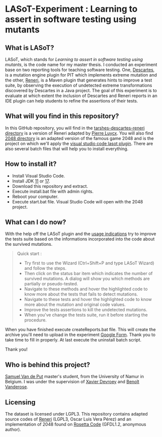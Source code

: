 # LASoT-Experiment : Learning to assert in software testing using mutants

## What is LASoT?

LASoT, which stands for *Learning to assert in software testing using mutants*, is the code name for my master thesis. I conducted an experiment base on two reporting tools for teaching software testing. One, [Descartes](https://github.com/STAMP-project/pitest-descartes), is a mutation engine plugin for PIT which implements extreme mutation and the other, [Reneri](https://github.com/STAMP-project/descartes-reneri), is a Maven plugin that generates hints to improve a test suite, by observing the execution of undetected extreme transformations discovered by Descartes in a Java project.  The goal of this experiment is to evaluate at which extent the inclusion of Descartes and Reneri reports in an IDE plugin can help students to refine the assertions of their tests. 

## What will you find in this repository?

In this GitHub repository, you will find in the [tarshes-descartes-reneri directory](./tarshes-descartes-reneri/) is a version of Reneri adapted by [Pierre Luycx](https://snail.info.unamur.be/author/pierre-luycx/).  You will also find [2048 directory](./2048) is an adapted version of the famous game 2048 and is the project on which we'll apply the [visual studio code lasot plugin](./tools/lasot-0.0.1.vsix).  There are also several batch files that will help you to install everything.

## How to install it?
- Install Visual Studio Code.
- Install JDK [11](https://adoptium.net/temurin/archive?version=11) or [17](https://adoptium.net/).
- Download this repository and extract.
- Execute install.bat file with admin rights.
- Reboot your computer.
- Execute start.bat file. Visual Studio Code will open with the 2048 project.

## What can I do now?

With the help off the LASoT plugin and the [usage indications](https://github.com/SamuelVandePut/LASoT) try to improve the tests suite based on the informations incorporated into the code about the survived mutations.  


> Quick start :
> - Try first to use the Wizard (Ctrl+Shift+P and type LASoT Wizard) and follow the steps. 
> - Then click on the status bar item which indicates the number of survived mutations.  A dialog will show you which methods are partially or pseudo-tested.
> - Navigate to these methods and hover the highlighted code to know more about the tests that fails to detect mutations.
> - Navigate to these tests and hover the highlighted code to know more about the mutation and original code values.
> - Improve the tests assertions to kill the undetected mutations.
> - When you've change the tests suite, run it before starting the procedure.

When you have finished execute createReports.bat file.  This will create the archive you'll need to upload in the experiment [Google Form](https://docs.google.com/forms/d/e/1FAIpQLSfq9ZMw2bA00CK0hqz_ESFfbqTh4icy1YlXbLNdMPem2ewW5A/viewform?usp=sf_link).  Thank you to take time to fill in properly.  At last execute the uninstall batch script.  

Thank you!

## Who is behind this project?

[Samuel Van de Put](https://github.com/SamuelVandePut) master's student, from the University of Namur in Belgium. I was under the supervision of [Xavier Devroey](https://snail.info.unamur.be/author/xavier-devroey/) and [Benoît Vanderose](https://snail.info.unamur.be/author/benoit-vanderose/).

## Licensing

The dataset is licensed under LGPL3. This repository contains adapted source codes of [Reneri](https://github.com/STAMP-project/descartes-reneri) (LGPL3, Oscar Luis Vera Pérez) and an implementation of 2048 found on [Rosetta Code](https://www.rosettacode.org/wiki/2048#Java) (GFDL1.2, anonymous author).
